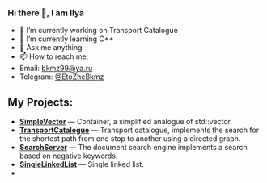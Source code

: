 ### Hi there 👋, I am Ilya

- 🔭 I’m currently working on Transport Catalogue
- 🌱 I’m currently learning C++
- 💬 Ask me anything
- 📫 How to reach me:
- Email: [bkmz99@ya.ru](mailto:bkmz99@ya.ru)
- Telegram: [@EtoZheBkmz](https://t.me/EtoZheBkmz)

My Projects:
-
- **[SimpleVector](https://github.com/Bkmz100/SimpleVector)** — Container, a simplified analogue of std::vector.
- **[TransportCatalogue](https://github.com/Bkmz100/TransportCatalogue)** — Transport catalogue, implements the search for the shortest path from one stop to another using a directed graph.
- **[SearchServer](https://github.com/Bkmz100/SearchServer)** — The document search engine implements a search based on negative keywords.
- **[SingleLinkedList](https://github.com/Bkmz100/SingleLinkedList)** — Single linked list.
- 
<!--
**Bkmz100/Bkmz100** is a ✨ _special_ ✨ repository because its `README.md` (this file) appears on your GitHub profile.

Here are some ideas to get you started:

- 🔭 I’m currently working on ...
- 🌱 I’m currently learning ...
- 👯 I’m looking to collaborate on ...
- 🤔 I’m looking for help with ...
- 💬 Ask me about ...
- 📫 How to reach me: ...
- 😄 Pronouns: ...
- ⚡ Fun fact: ...
-->
